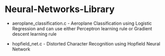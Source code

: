 # Neural-Networks-Library

* aeroplane_classification.c - Aeroplane Classification using Logistic Regression and can use either Perceptron learning rule or Gradient descent learning rule

* hopfield_net.c - Distorted Character Recognition using Hopfield Neural Network
